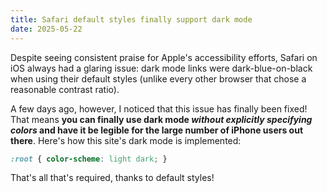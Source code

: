 ```yaml
---
title: Safari default styles finally support dark mode
date: 2025-05-22
---
```

Despite seeing consistent praise for Apple's accessibility efforts, Safari on iOS always had a glaring issue: dark mode links were dark-blue-on-black when using their default styles (unlike every other browser that chose a reasonable contrast ratio).

A few days ago, however, I noticed that this issue has finally been fixed! That means **you can finally use dark mode *without explicitly specifying colors* and have it be legible for the large number of iPhone users out there**. Here's how this site's dark mode is implemented:

```css
:root { color-scheme: light dark; }
```

That's all that's required, thanks to default styles!

